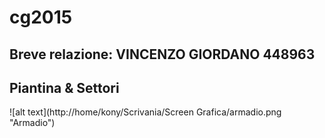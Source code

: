 # cg2015

## Breve relazione: VINCENZO GIORDANO 448963


## Piantina & Settori
![alt text](http://home/kony/Scrivania/Screen Grafica/armadio.png "Armadio")
